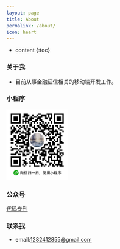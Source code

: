 ```yaml
---
layout: page
title: About
permalink: /about/
icon: heart
---
```


* content
{:toc}


### 关于我

* 目前从事金融征信相关的移动端开发工作。

###  小程序

<img src="/images/payimg/xiaochengxu.jpg"  height="185" width="162"  alt="小程序" />

### 公众号
[代码专刊]()

### 联系我

* email:[1282412855@gmail.com](1282412855@gmail.com)


 
